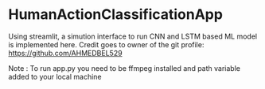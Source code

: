 # HumanActionClassificationApp
Using streamlit, a simution interface to run CNN and LSTM based ML model is implemented here.
Credit goes to owner of the git profile: https://github.com/AHMEDBEL529

Note : 
To run app.py you need to be ffmpeg installed and path variable added to your local machine

